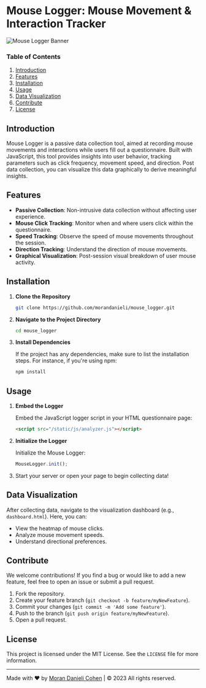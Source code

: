 # Mouse Logger: Mouse Movement & Interaction Tracker

![Mouse Logger Banner](banner.png)

### Table of Contents

1. [Introduction](#introduction)
2. [Features](#features)
3. [Installation](#installation)
4. [Usage](#usage)
5. [Data Visualization](#data-visualization)
6. [Contribute](#contribute)
7. [License](#license)

## Introduction

Mouse Logger is a passive data collection tool, aimed at recording mouse movements and interactions while users fill out a questionnaire. Built with JavaScript, this tool provides insights into user behavior, tracking parameters such as click frequency, movement speed, and direction. Post data collection, you can visualize this data graphically to derive meaningful insights.

## Features

- **Passive Collection**: Non-intrusive data collection without affecting user experience.
- **Mouse Click Tracking**: Monitor when and where users click within the questionnaire.
- **Speed Tracking**: Observe the speed of mouse movements throughout the session.
- **Direction Tracking**: Understand the direction of mouse movements.
- **Graphical Visualization**: Post-session visual breakdown of user mouse activity.

## Installation

1. **Clone the Repository**

    ```bash
    git clone https://github.com/morandanieli/mouse_logger.git
    ```

2. **Navigate to the Project Directory**

    ```bash
    cd mouse_logger
    ```

3. **Install Dependencies**

    If the project has any dependencies, make sure to list the installation steps. For instance, if you're using npm:

    ```bash
    npm install
    ```

## Usage

1. **Embed the Logger**

   Embed the JavaScript logger script in your HTML questionnaire page:

   ```html
   <script src="/static/js/analyzer.js"></script>
   ```

2. **Initialize the Logger**

   Initialize the Mouse Logger:

   ```javascript
   MouseLogger.init();
   ```

3. Start your server or open your page to begin collecting data!

## Data Visualization

After collecting data, navigate to the visualization dashboard (e.g., `dashboard.html`). Here, you can:

- View the heatmap of mouse clicks.
- Analyze mouse movement speeds.
- Understand directional preferences.

## Contribute

We welcome contributions! If you find a bug or would like to add a new feature, feel free to open an issue or submit a pull request.

1. Fork the repository.
2. Create your feature branch (`git checkout -b feature/myNewFeature`).
3. Commit your changes (`git commit -m 'Add some feature'`).
4. Push to the branch (`git push origin feature/myNewFeature`).
5. Open a pull request.

## License

This project is licensed under the MIT License. See the `LICENSE` file for more information.

---

Made with ❤️ by [Moran Danieli Cohen](https://tenderslab.com) | © 2023 All rights reserved.

